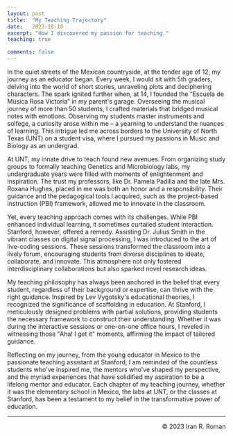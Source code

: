 ```yaml
---
layout: post
title:  "My Teaching Trajectory"
date:   2023-10-10
excerpt: "How I discovered my passion for teaching."
teaching: true

comments: false
---
```


In the quiet streets of the Mexican countryside, at the tender age of 12, my journey as an educator began. Every week, I would sit with 5th graders, delving into the world of short stories, unraveling plots and deciphering characters. The spark ignited further when, at 14, I founded the “Escuela de Música Rosa Victoria” in my parent's garage. Overseeing the musical journey of more than 50 students, I crafted materials that bridged musical notes with emotions. Observing my students master instruments and solfege, a curiosity arose within me – a yearning to understand the nuances of learning. This intrigue led me across borders to the University of North Texas (UNT) on a student visa, where I pursued my passions in Music and Biology as an undergrad.

At UNT, my innate drive to teach found new avenues. From organizing study groups to formally teaching Genetics and Microbiology labs, my undergraduate years were filled with moments of enlightenment and inspiration. The trust my professors, like Dr. Pamela Padilla and the late Mrs. Roxana Hughes, placed in me was both an honor and a responsibility. Their guidance and the pedagogical tools I acquired, such as the project-based instruction (PBI) framework, allowed me to innovate in the classroom. 

Yet, every teaching approach comes with its challenges. While PBI enhanced individual learning, it sometimes curtailed student interaction. Stanford, however, offered a remedy. Assisting Dr. Julius Smith in the vibrant classes on digital signal processing, I was introduced to the art of live-coding sessions. These sessions transformed the classroom into a lively forum, encouraging students from diverse disciplines to ideate, collaborate, and innovate. This atmosphere not only fostered interdisciplinary collaborations but also sparked novel research ideas.

My teaching philosophy has always been anchored in the belief that every student, regardless of their background or expertise, can thrive with the right guidance. Inspired by Lev Vygotsky's educational theories, I recognized the significance of scaffolding in education. At Stanford, I meticulously designed problems with partial solutions, providing students the necessary framework to construct their understanding. Whether it was during the interactive sessions or one-on-one office hours, I reveled in witnessing those "Aha! I get it" moments, affirming the impact of tailored guidance.

Reflecting on my journey, from the young educator in Mexico to the passionate teaching assistant at Stanford, I am reminded of the countless students who've inspired me, the mentors who've shaped my perspective, and the myriad experiences that have solidified my aspiration to be a lifelong mentor and educator. Each chapter of my teaching journey, whether it was the elementary school in Mexico, the labs at UNT, or the classes at Stanford, has been a testament to my belief in the transformative power of education.

---
<p align="right">
&copy; 2023 Iran R. Roman
</p>

